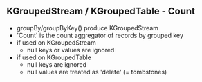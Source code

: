 ## KGroupedStream / KGroupedTable - Count
- groupBy/groupByKey() produce KGroupedStream
- 'Count' is the count aggregator of records by grouped key
- if used on KGroupedStream
    - null keys or values are ignored
- if used on KGroupedTable
    - null keys are ignored
    - null values are treated as 'delete' (= tombstones)    